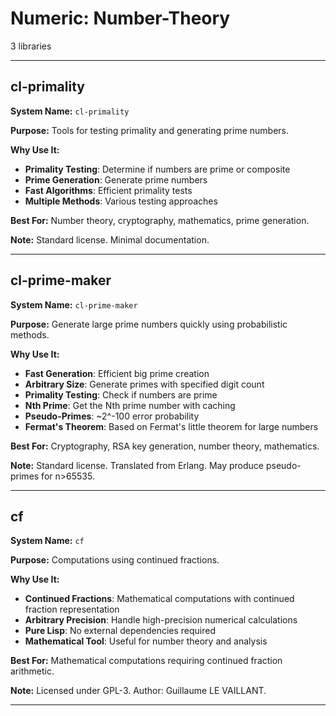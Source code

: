 # Numeric: Number-Theory

3 libraries

---

## cl-primality

**System Name:** `cl-primality`

**Purpose:** Tools for testing primality and generating prime numbers.

**Why Use It:**
- **Primality Testing**: Determine if numbers are prime or composite
- **Prime Generation**: Generate prime numbers
- **Fast Algorithms**: Efficient primality tests
- **Multiple Methods**: Various testing approaches

**Best For:** Number theory, cryptography, mathematics, prime generation.

**Note:** Standard license. Minimal documentation.

---


## cl-prime-maker

**System Name:** `cl-prime-maker`

**Purpose:** Generate large prime numbers quickly using probabilistic methods.

**Why Use It:**
- **Fast Generation**: Efficient big prime creation
- **Arbitrary Size**: Generate primes with specified digit count
- **Primality Testing**: Check if numbers are prime
- **Nth Prime**: Get the Nth prime number with caching
- **Pseudo-Primes**: ~2^-100 error probability
- **Fermat's Theorem**: Based on Fermat's little theorem for large numbers

**Best For:** Cryptography, RSA key generation, number theory, mathematics.

**Note:** Standard license. Translated from Erlang. May produce pseudo-primes for n>65535.

---


## cf

**System Name:** `cf`

**Purpose:** Computations using continued fractions.

**Why Use It:**
- **Continued Fractions**: Mathematical computations with continued fraction representation
- **Arbitrary Precision**: Handle high-precision numerical calculations
- **Pure Lisp**: No external dependencies required
- **Mathematical Tool**: Useful for number theory and analysis

**Best For:** Mathematical computations requiring continued fraction arithmetic.

**Note:** Licensed under GPL-3. Author: Guillaume LE VAILLANT.

---



